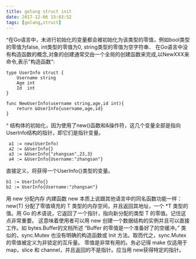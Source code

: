 ```yaml
---
title: golang struct init
date: 2017-12-06 15:03:52
tags: [golang,struct]
---
```

^在Go语言中，未进行初始化的变量都会被初始化为该类型的零值，例如bool类型的零值为false, int类型的零值为0, string类型的零值为空字符串． 在Go语言中没有构造函数的概念,对象的创建通常交由一个全局的创建函数来完成,以NewXXX来命令,表示"构造函数":

```
type UserInfo struct {
	Username string
	Age int
	Id  int
} 

func NewUserInfo(username string,age,id int){
	return &UserInfo{username,age,id}
}
```

^ 结构体的初始化，因为使用了new()函数和&操作符，这几个变量全部是指向UserInfo结构的指针，即它们是指针变量。

```
 a1 := new(UserInfo)
 a2 := &UserInfo{}
 a3 := &UserInfo{"zhangsan",23,3}
 a4 := &UserInfo{Username:"zhangsan"}
```
直接定义，将获得一个UserInfo{}类型的变量。

```
b1 := UserInfo{}
b2 := UserInfo{Username:"zhangsan"}
```


用 new 分配内存 内建函数 new 本质上说跟其他语言中的同名函数功能一样：new(T) 分配了零值填充的 T 类型的内存空间，并且返回其地址，一个 *T 类型的值。用 Go 的术语说，它返回了一个指针，指向新分配的类型 T 的零值。记住这点非常重要。 这意味着使用者可以用 new 创建一个数据结构的实例并且可以直接工作。如 bytes.Buffer的文档所述 “Buffer 的零值是一个准备好了的空缓冲。” 类似的，sync.Mutex 也没有明确的构造函数或 Init 方法。取而代之，sync.Mutex 的零值被定义为非锁定的互斥量。 零值是非常有用的。务必记得 make 仅适用于 map，slice 和 channel，并且返回的不是指针。应当用 new获得特定的指针。

